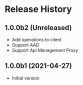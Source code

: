 # Release History

## 1.0.0b2 (Unreleased)

- Add operations to client
- Support AAD
- Support Api Management Proxy

## 1.0.0b1 (2021-04-27)

- Initial version

